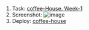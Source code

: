 1. Task: [сoffee-House. Week-1](https://github.com/rolling-scopes-school/tasks/blob/master/tasks/coffee-house/coffee-house.md)
2. Screenshot: ![image](https://github.com/vkRadchenko/coffe-house/assets/23173549/6e252a83-9d24-4f2a-9025-4b39b43fbc41)
3. Deploy: [coffee-house](https://vkradchenko.github.io/coffe-house/)
